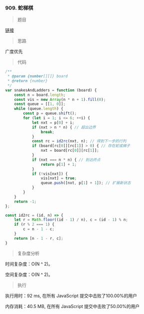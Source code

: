 ### 909. 蛇梯棋

> 题目

[链接](https://leetcode-cn.com/problems/snakes-and-ladders/)

> 思路

广度优先

> 代码

```js
/**
 * @param {number[][]} board
 * @return {number}
 */
var snakesAndLadders = function (board) {
    const n = board.length;
    const vis = new Array(n * n + 1).fill(0);
    const queue = [[1, 0]];
    while (queue.length) {
        const p = queue.shift();
        for (let i = 1; i <= 6; ++i) {
            let nxt = p[0] + i;
            if (nxt > n * n) { // 超出边界
                break;
            }
            const rc = id2rc(nxt, n); // 得到下一步的行列
            if (board[rc[0]][rc[1]] > 0) { // 存在蛇或梯子
                nxt = board[rc[0]][rc[1]];
            }
            if (nxt === n * n) { // 到达终点
                return p[1] + 1;
            }
            if (!vis[nxt]) {
                vis[nxt] = true;
                queue.push([nxt, p[1] + 1]); // 扩展新状态
            }
        }
    }
    return -1;
};

const id2rc = (id, n) => {
    let r = Math.floor((id - 1) / n), c = (id - 1) % n;
    if (r % 2 === 1) {
        c = n - 1 - c;
    }
    return [n - 1 - r, c];
}
```

> 复杂度分析

时间复杂度：O(N ^ 2)。

空间复杂度：O(N ^ 2)。

> 执行

执行用时：92 ms, 在所有 JavaScript 提交中击败了100.00%的用户

内存消耗：40.5 MB, 在所有 JavaScript 提交中击败了50.00%的用户
